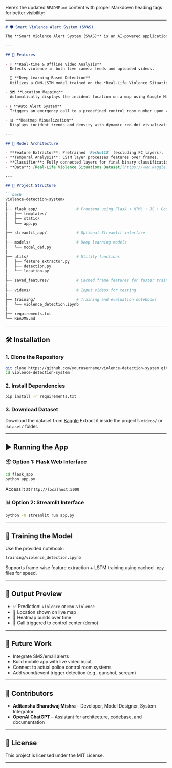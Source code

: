 Here’s the updated `README.md` content with proper Markdown heading tags for better visibility:

---

````markdown
# 🛡️ Smart Violence Alert System (SVAS)

The **Smart Violence Alert System (SVAS)** is an AI-powered application that detects violent activity from real-time or recorded CCTV footage. It integrates a deep learning model with a user-friendly interface and geolocation-based alert system to assist emergency response teams in identifying and responding to potential violent incidents effectively.

---

## 🚀 Features

- 🎥 **Real-time & Offline Video Analysis**  
  Detects violence in both live camera feeds and uploaded videos.

- 🧠 **Deep Learning-Based Detection**  
  Utilizes a CNN-LSTM model trained on the *Real-Life Violence Situations* dataset.

- 🗺️ **Location Mapping**  
  Automatically displays the incident location on a map using Google Maps API.

- 📞 **Auto Alert System**  
  Triggers an emergency call to a predefined control room number upon violence detection (simulated via browser for demo).

- 📊 **Heatmap Visualization**  
  Displays incident trends and density with dynamic red-dot visualizations on the map.

---

## 🧠 Model Architecture

- **Feature Extractor**: Pretrained `ResNet18` (excluding FC layers).
- **Temporal Analysis**: LSTM layer processes features over frames.
- **Classifier**: Fully connected layers for final binary classification (Violence / Non-Violence).
- **Data**: [Real-Life Violence Situations Dataset](https://www.kaggle.com/datasets/mohamedmustafa/real-life-violence-situations-dataset) (3.5GB)

---

## 📂 Project Structure

```bash
violence-detection-system/
│
├── flask_app/                 # Frontend using Flask + HTML + JS + Google Maps
│   ├── templates/
│   ├── static/
│   └── app.py
│
├── streamlit_app/             # Optional Streamlit interface
│
├── models/                    # Deep learning models
│   └── model_def.py
│
├── utils/                     # Utility functions
│   ├── feature_extractor.py
│   ├── detection.py
│   └── location.py
│
├── saved_features/            # Cached frame features for faster training
│
├── videos/                    # Input videos for testing
│
├── training/                  # Training and evaluation notebooks
│   └── violence_detection.ipynb
│
├── requirements.txt
└── README.md
````

---

## 🛠️ Installation

### 1. Clone the Repository

```bash
git clone https://github.com/yourusername/violence-detection-system.git
cd violence-detection-system
```

### 2. Install Dependencies

```bash
pip install -r requirements.txt
```

### 3. Download Dataset

Download the dataset from [Kaggle](https://www.kaggle.com/datasets/mohamedmustafa/real-life-violence-situations-dataset)
Extract it inside the project’s `videos/` or `dataset/` folder.

---

## ▶️ Running the App

### 📦 Option 1: Flask Web Interface

```bash
cd flask_app
python app.py
```

Access it at `http://localhost:5000`

### 📊 Option 2: Streamlit Interface

```bash
python -m streamlit run app.py
```

---

## 🧪 Training the Model

Use the provided notebook:

```bash
training/violence_detection.ipynb
```

Supports frame-wise feature extraction + LSTM training using cached `.npy` files for speed.

---

## 📍 Output Preview

* ✅ Prediction: `Violence` or `Non-Violence`
* 📍 Location shown on live map
* 🔴 Heatmap builds over time
* 📱 Call triggered to control center (demo)

---

## 📌 Future Work

* Integrate SMS/email alerts
* Build mobile app with live video input
* Connect to actual police control room systems
* Add sound/event trigger detection (e.g., gunshot, scream)

---

## 🤝 Contributors

* **Aditanshu Bharadwaj Mishra** – Developer, Model Designer, System Integrator
* **OpenAI ChatGPT** – Assistant for architecture, codebase, and documentation

---

## 📜 License

This project is licensed under the MIT License.

---